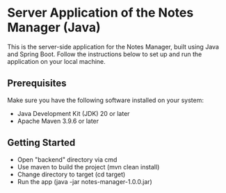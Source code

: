 # Server Application of the Notes Manager (Java)

This is the server-side application for the Notes Manager, built using Java and Spring Boot. Follow the instructions below to set up and run the application on your local machine.

## Prerequisites

Make sure you have the following software installed on your system:

- Java Development Kit (JDK) 20 or later
- Apache Maven 3.9.6 or later

## Getting Started
- Open "backend" directory via cmd
- Use maven to build the project (mvn clean install)
- Change directory to target (cd target)
- Run the app (java -jar notes-manager-1.0.0.jar)
